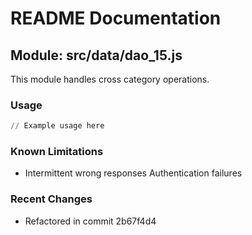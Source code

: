 # README Documentation

## Module: src/data/dao_15.js

This module handles cross category operations.

### Usage

```python
// Example usage here
```

### Known Limitations

- Intermittent wrong responses Authentication failures

### Recent Changes

- Refactored in commit 2b67f4d4
